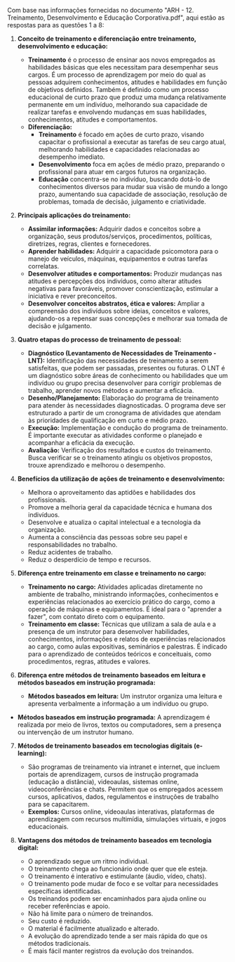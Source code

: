 Com base nas informações fornecidas no documento "ARH - 12. Treinamento, Desenvolvimento e Educação Corporativa.pdf", aqui estão as respostas para as questões 1 a 8:

1. **Conceito de treinamento e diferenciação entre treinamento, desenvolvimento e educação:**
    - **Treinamento** é o processo de ensinar aos novos empregados as habilidades básicas que eles necessitam para desempenhar seus cargos. É um processo de aprendizagem por meio do qual as pessoas adquirem conhecimentos, atitudes e habilidades em função de objetivos definidos. Também é definido como um processo educacional de curto prazo que produz uma mudança relativamente permanente em um indivíduo, melhorando sua capacidade de realizar tarefas e envolvendo mudanças em suas habilidades, conhecimentos, atitudes e comportamentos.
    - **Diferenciação:**
        - **Treinamento** é focado em ações de curto prazo, visando capacitar o profissional a executar as tarefas de seu cargo atual, melhorando habilidades e capacidades relacionadas ao desempenho imediato.
        - **Desenvolvimento** foca em ações de médio prazo, preparando o profissional para atuar em cargos futuros na organização.
        - **Educação** concentra-se no indivíduo, buscando dotá-lo de conhecimentos diversos para mudar sua visão de mundo a longo prazo, aumentando sua capacidade de associação, resolução de problemas, tomada de decisão, julgamento e criatividade.
2. **Principais aplicações do treinamento:**
    
    - **Assimilar informações:** Adquirir dados e conceitos sobre a organização, seus produtos/serviços, procedimentos, políticas, diretrizes, regras, clientes e fornecedores.
    - **Aprender habilidades:** Adquirir a capacidade psicomotora para o manejo de veículos, máquinas, equipamentos e outras tarefas correlatas.
    - **Desenvolver atitudes e comportamentos:** Produzir mudanças nas atitudes e percepções dos indivíduos, como alterar atitudes negativas para favoráveis, promover conscientização, estimular a iniciativa e rever preconceitos.
    - **Desenvolver conceitos abstratos, ética e valores:** Ampliar a compreensão dos indivíduos sobre ideias, conceitos e valores, ajudando-os a repensar suas concepções e melhorar sua tomada de decisão e julgamento.
3. **Quatro etapas do processo de treinamento de pessoal:**
    
    - **Diagnóstico (Levantamento de Necessidades de Treinamento - LNT):** Identificação das necessidades de treinamento a serem satisfeitas, que podem ser passadas, presentes ou futuras. O LNT é um diagnóstico sobre áreas de conhecimento ou habilidades que um indivíduo ou grupo precisa desenvolver para corrigir problemas de trabalho, aprender novos métodos e aumentar a eficácia.
    - **Desenho/Planejamento:** Elaboração do programa de treinamento para atender às necessidades diagnosticadas. O programa deve ser estruturado a partir de um cronograma de atividades que atendam às prioridades de qualificação em curto e médio prazo.
    - **Execução:** Implementação e condução do programa de treinamento. É importante executar as atividades conforme o planejado e acompanhar a eficácia da execução.
    - **Avaliação:** Verificação dos resultados e custos do treinamento. Busca verificar se o treinamento atingiu os objetivos propostos, trouxe aprendizado e melhorou o desempenho.
4. **Benefícios da utilização de ações de treinamento e desenvolvimento:**
    
    - Melhora o aproveitamento das aptidões e habilidades dos profissionais.
    - Promove a melhoria geral da capacidade técnica e humana dos indivíduos.
    - Desenvolve e atualiza o capital intelectual e a tecnologia da organização.
    - Aumenta a consciência das pessoas sobre seu papel e responsabilidades no trabalho.
    - Reduz acidentes de trabalho.
    - Reduz o desperdício de tempo e recursos.
5. **Diferença entre treinamento em classe e treinamento no cargo:**
    
    - **Treinamento no cargo:** Atividades aplicadas diretamente no ambiente de trabalho, ministrando informações, conhecimentos e experiências relacionados ao exercício prático do cargo, como a operação de máquinas e equipamentos. É ideal para o "aprender a fazer", com contato direto com o equipamento.
    - **Treinamento em classe:** Técnicas que utilizam a sala de aula e a presença de um instrutor para desenvolver habilidades, conhecimentos, informações e relatos de experiências relacionados ao cargo, como aulas expositivas, seminários e palestras. É indicado para o aprendizado de conteúdos teóricos e conceituais, como procedimentos, regras, atitudes e valores.
6. **Diferença entre métodos de treinamento baseados em leitura e métodos baseados em instrução programada:**
    
    - **Métodos baseados em leitura:** Um instrutor organiza uma leitura e apresenta verbalmente a informação a um indivíduo ou grupo.

- **Métodos baseados em instrução programada:** A aprendizagem é realizada por meio de livros, textos ou computadores, sem a presença ou intervenção de um instrutor humano.

7. **Métodos de treinamento baseados em tecnologias digitais (e-learning):**
    
    - São programas de treinamento via intranet e internet, que incluem portais de aprendizagem, cursos de instrução programada (educação a distância), videoaulas, sistemas online, videoconferências e chats. Permitem que os empregados acessem cursos, aplicativos, dados, regulamentos e instruções de trabalho para se capacitarem.
    - **Exemplos:** Cursos online, videoaulas interativas, plataformas de aprendizagem com recursos multimídia, simulações virtuais, e jogos educacionais.
8. **Vantagens dos métodos de treinamento baseados em tecnologia digital:**
    
    - O aprendizado segue um ritmo individual.
    - O treinamento chega ao funcionário onde quer que ele esteja.
    - O treinamento é interativo e estimulante (áudio, vídeo, chats).
    - O treinamento pode mudar de foco e se voltar para necessidades específicas identificadas.
    - Os treinandos podem ser encaminhados para ajuda online ou receber referências e apoio.
    - Não há limite para o número de treinandos.
    - Seu custo é reduzido.
    - O material é facilmente atualizado e alterado.
    - A evolução do aprendizado tende a ser mais rápida do que os métodos tradicionais.
    - É mais fácil manter registros da evolução dos treinandos.